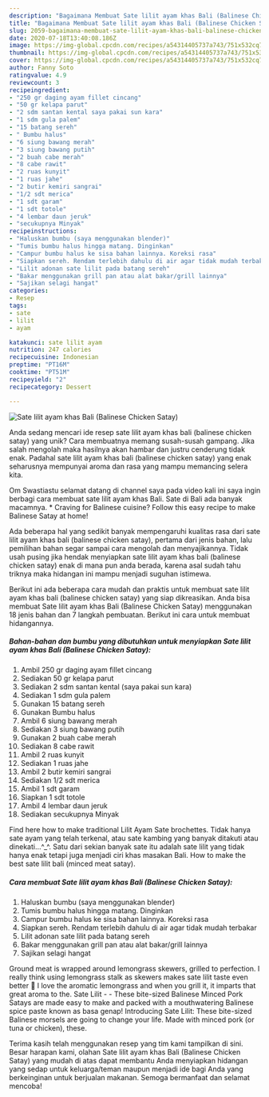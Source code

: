 ```yaml
---
description: "Bagaimana Membuat Sate lilit ayam khas Bali (Balinese Chicken Satay) yang Sempurna"
title: "Bagaimana Membuat Sate lilit ayam khas Bali (Balinese Chicken Satay) yang Sempurna"
slug: 2059-bagaimana-membuat-sate-lilit-ayam-khas-bali-balinese-chicken-satay-yang-sempurna
date: 2020-07-18T13:40:08.186Z
image: https://img-global.cpcdn.com/recipes/a54314405737a743/751x532cq70/sate-lilit-ayam-khas-bali-balinese-chicken-satay-foto-resep-utama.jpg
thumbnail: https://img-global.cpcdn.com/recipes/a54314405737a743/751x532cq70/sate-lilit-ayam-khas-bali-balinese-chicken-satay-foto-resep-utama.jpg
cover: https://img-global.cpcdn.com/recipes/a54314405737a743/751x532cq70/sate-lilit-ayam-khas-bali-balinese-chicken-satay-foto-resep-utama.jpg
author: Fanny Soto
ratingvalue: 4.9
reviewcount: 3
recipeingredient:
- "250 gr daging ayam fillet cincang"
- "50 gr kelapa parut"
- "2 sdm santan kental saya pakai sun kara"
- "1 sdm gula palem"
- "15 batang sereh"
- " Bumbu halus"
- "6 siung bawang merah"
- "3 siung bawang putih"
- "2 buah cabe merah"
- "8 cabe rawit"
- "2 ruas kunyit"
- "1 ruas jahe"
- "2 butir kemiri sangrai"
- "1/2 sdt merica"
- "1 sdt garam"
- "1 sdt totole"
- "4 lembar daun jeruk"
- "secukupnya Minyak"
recipeinstructions:
- "Haluskan bumbu (saya menggunakan blender)"
- "Tumis bumbu halus hingga matang. Dinginkan"
- "Campur bumbu halus ke sisa bahan lainnya. Koreksi rasa"
- "Siapkan sereh. Rendam terlebih dahulu di air agar tidak mudah terbakar"
- "Lilit adonan sate lilit pada batang sereh"
- "Bakar menggunakan grill pan atau alat bakar/grill lainnya"
- "Sajikan selagi hangat"
categories:
- Resep
tags:
- sate
- lilit
- ayam

katakunci: sate lilit ayam 
nutrition: 247 calories
recipecuisine: Indonesian
preptime: "PT16M"
cooktime: "PT51M"
recipeyield: "2"
recipecategory: Dessert

---
```



![Sate lilit ayam khas Bali (Balinese Chicken Satay)](https://img-global.cpcdn.com/recipes/a54314405737a743/751x532cq70/sate-lilit-ayam-khas-bali-balinese-chicken-satay-foto-resep-utama.jpg)

Anda sedang mencari ide resep sate lilit ayam khas bali (balinese chicken satay) yang unik? Cara membuatnya memang susah-susah gampang. Jika salah mengolah maka hasilnya akan hambar dan justru cenderung tidak enak. Padahal sate lilit ayam khas bali (balinese chicken satay) yang enak seharusnya mempunyai aroma dan rasa yang mampu memancing selera kita.

Om Swastiastu selamat datang di channel saya pada video kali ini saya ingin berbagi cara membuat sate lilit ayam khas Bali. Sate di Bali ada banyak macamnya. * Craving for Balinese cuisine? Follow this easy recipe to make Balinese Satay at home!

Ada beberapa hal yang sedikit banyak mempengaruhi kualitas rasa dari sate lilit ayam khas bali (balinese chicken satay), pertama dari jenis bahan, lalu pemilihan bahan segar sampai cara mengolah dan menyajikannya. Tidak usah pusing jika hendak menyiapkan sate lilit ayam khas bali (balinese chicken satay) enak di mana pun anda berada, karena asal sudah tahu triknya maka hidangan ini mampu menjadi suguhan istimewa.


Berikut ini ada beberapa cara mudah dan praktis untuk membuat sate lilit ayam khas bali (balinese chicken satay) yang siap dikreasikan. Anda bisa membuat Sate lilit ayam khas Bali (Balinese Chicken Satay) menggunakan 18 jenis bahan dan 7 langkah pembuatan. Berikut ini cara untuk membuat hidangannya.

<!--inarticleads1-->

##### Bahan-bahan dan bumbu yang dibutuhkan untuk menyiapkan Sate lilit ayam khas Bali (Balinese Chicken Satay):

1. Ambil 250 gr daging ayam fillet cincang
1. Sediakan 50 gr kelapa parut
1. Sediakan 2 sdm santan kental (saya pakai sun kara)
1. Sediakan 1 sdm gula palem
1. Gunakan 15 batang sereh
1. Gunakan  Bumbu halus
1. Ambil 6 siung bawang merah
1. Sediakan 3 siung bawang putih
1. Gunakan 2 buah cabe merah
1. Sediakan 8 cabe rawit
1. Ambil 2 ruas kunyit
1. Sediakan 1 ruas jahe
1. Ambil 2 butir kemiri sangrai
1. Sediakan 1/2 sdt merica
1. Ambil 1 sdt garam
1. Siapkan 1 sdt totole
1. Ambil 4 lembar daun jeruk
1. Sediakan secukupnya Minyak


Find here how to make traditional Lilit Ayam Sate brochettes. Tidak hanya sate ayam yang telah terkenal, atau sate kambing yang banyak ditakuti atau dinekati…^_^. Satu dari sekian banyak sate itu adalah sate lilit yang tidak hanya enak tetapi juga menjadi ciri khas masakan Bali. How to make the best sate lilit bali (minced meat satay). 

<!--inarticleads2-->

##### Cara membuat Sate lilit ayam khas Bali (Balinese Chicken Satay):

1. Haluskan bumbu (saya menggunakan blender)
1. Tumis bumbu halus hingga matang. Dinginkan
1. Campur bumbu halus ke sisa bahan lainnya. Koreksi rasa
1. Siapkan sereh. Rendam terlebih dahulu di air agar tidak mudah terbakar
1. Lilit adonan sate lilit pada batang sereh
1. Bakar menggunakan grill pan atau alat bakar/grill lainnya
1. Sajikan selagi hangat


Ground meat is wrapped around lemongrass skewers, grilled to perfection. I really think using lemongrass stalk as skewers makes sate lilit taste even better 🙂 I love the aromatic lemongrass and when you grill it, it imparts that great aroma to the. Sate Lilit - - These bite-sized Balinese Minced Pork Satays are made easy to make and packed with a mouthwatering Balinese spice paste known as basa genap! Introducing Sate Lilit: These bite-sized Balinese morsels are going to change your life. Made with minced pork (or tuna or chicken), these. 

Terima kasih telah menggunakan resep yang tim kami tampilkan di sini. Besar harapan kami, olahan Sate lilit ayam khas Bali (Balinese Chicken Satay) yang mudah di atas dapat membantu Anda menyiapkan hidangan yang sedap untuk keluarga/teman maupun menjadi ide bagi Anda yang berkeinginan untuk berjualan makanan. Semoga bermanfaat dan selamat mencoba!
